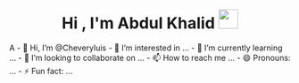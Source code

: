 <h1 align="center"><b>Hi , I'm Abdul Khalid </b><img src="https://media.giphy.com/media/hvRJCLFzcasrR4ia7z/giphy.gif" width="35"></h1>
<!--  -->A
- 👋 Hi, I’m @Cheveryluis
- 👀 I’m interested in ...
- 🌱 I’m currently learning ...
- 💞️ I’m looking to collaborate on ...
- 📫 How to reach me ...
- 😄 Pronouns: ...
- ⚡ Fun fact: ...

<!---
Cheveryluis/Cheveryluis is a ✨ special ✨ repository because its `README.md` (this file) appears on your GitHub profile.
You can click the Preview link to take a look at your changes.
--->
